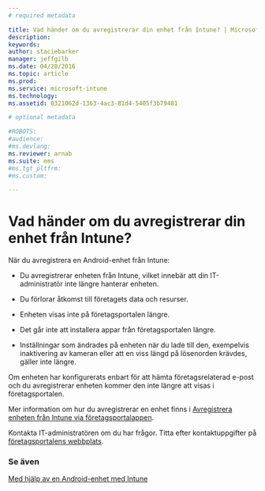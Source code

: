 ```yaml
---
# required metadata

title: Vad händer om du avregistrerar din enhet från Intune? | Microsoft Intune
description:
keywords:
author: staciebarker
manager: jeffgilb
ms.date: 04/28/2016
ms.topic: article
ms.prod:
ms.service: microsoft-intune
ms.technology:
ms.assetid: 0321062d-1363-4ac3-81d4-5405f3b79481

# optional metadata

#ROBOTS:
#audience:
#ms.devlang:
ms.reviewer: arnab
ms.suite: ems
#ms.tgt_pltfrm:
#ms.custom:

---
```



# Vad händer om du avregistrerar din enhet från Intune?

När du avregistrera en Android-enhet från Intune:

-   Du avregistrerar enheten från Intune, vilket innebär att din IT-administratör inte längre hanterar enheten. 

-   Du förlorar åtkomst till företagets data och resurser.

-   Enheten visas inte på företagsportalen längre.

-   Det går inte att installera appar från företagsportalen längre.

-   Inställningar som ändrades på enheten när du lade till den, exempelvis inaktivering av kameran eller att en viss längd på lösenorden krävdes, gäller inte längre.

Om enheten har konfigurerats enbart för att hämta företagsrelaterad e-post och du avregistrerar enheten kommer den inte längre att visas i företagsportalen. 

Mer information om hur du avregistrerar en enhet finns i [Avregistrera enheten från Intune via företagsportalappen](unenroll-your-device-from-intune-android.md).

Kontakta IT-administratören om du har frågor. Titta efter kontaktuppgifter på [företagsportalens webbplats](http://portal.manage.microsoft.com).

### Se även
[Med hjälp av en Android-enhet med Intune](using-your-android-device-with-intune.md)

<!--HONumber=Jun16_HO2-->


